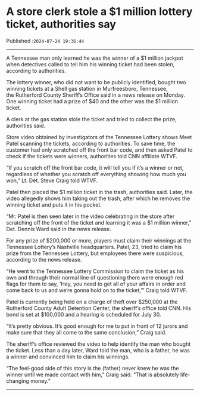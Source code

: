 # A store clerk stole a $1 million lottery ticket, authorities say

Published :`2024-07-24 19:36:44`

---

A Tennessee man only learned he was the winner of a $1 million jackpot when detectives called to tell him his winning ticket had been stolen, according to authorities.

The lottery winner, who did not want to be publicly identified, bought two winning tickets at a Shell gas station in Murfreesboro, Tennessee, the Rutherford County Sheriff’s Office said in a news release on Monday. One winning ticket had a prize of $40 and the other was the $1 million ticket.

A clerk at the gas station stole the ticket and tried to collect the prize, authorities said.

Store video obtained by investigators of the Tennessee Lottery shows Meet Patel scanning the tickets, according to authorities. To save time, the customer had only scratched off the front bar code, and then asked Patel to check if the tickets were winners, authorities told CNN affiliate WTVF.

“If you scratch off the front bar code, it will tell you if it’s a winner or not, regardless of whether you scratch off everything showing how much you won,” Lt. Det. Steve Craig told WTVF.

Patel then placed the $1 million ticket in the trash, authorities said. Later, the video allegedly shows him taking out the trash, after which he removes the winning ticket and puts it in his pocket.

“Mr. Patel is then seen later in the video celebrating in the store after scratching off the front of the ticket and learning it was a $1 million winner,” Det. Dennis Ward said in the news release.

For any prize of $200,000 or more, players must claim their winnings at the Tennessee Lottery’s Nashville headquarters. Patel, 23, tried to claim his prize from the Tennessee Lottery, but employees there were suspicious, according to the news release.

“He went to the Tennessee Lottery Commission to claim the ticket as his own and through their normal line of questioning there were enough red flags for them to say, ‘Hey, you need to get all of your affairs in order and come back to us and we’re gonna hold on to the ticket,’” Craig told WTVF.

Patel is currently being held on a charge of theft over $250,000 at the Rutherford County Adult Detention Center, the sheriff’s office told CNN. His bond is set at $100,000 and a hearing is scheduled for July 30.

“It’s pretty obvious. It’s good enough for me to put in front of 12 jurors and make sure that they all come to the same conclusion,” Craig said.

The sheriff’s office reviewed the video to help identify the man who bought the ticket. Less than a day later, Ward told the man, who is a father, he was a winner and convinced him to claim his winnings.

“The feel-good side of this story is the (father) never knew he was the winner until we made contact with him,” Craig said. “That is absolutely life-changing money.”

---

